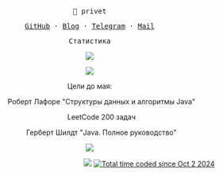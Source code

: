 <p align="center"><samp>👋 privet</samp></p>
<p align="center"><samp><a href="https://github.com/nokisev">GitHub</a> · <a href="https://nokisev.me">Blog</a> · <a href="https://t.me/nokisev_bot">Telegram</a> · <a href="mailto:nokisev@mail.ru">Mail</a></samp></p>

<p align="center"><samp>Статистика</samp></p>
<p align="center">
  <img src="https://github-readme-stats.vercel.app/api?username=nokisev&show_icons=true&theme=graywhite&count_private=true&hide_title=true&hide_rank=true&text_bold=false&include_all_commits=true">
</p>
<p  align='center'>
 <img src="https://i.pinimg.com/originals/7e/64/53/7e6453a23165c661b304dde10d16a538.gif"/>
</p>
<p align='center'>Цели до мая:
  <ul align='center'>
    <ol>Роберт Лафоре "Структуры данных и алгоритмы Java"</ol>
    <ol>LeetCode 200 задач</ol>
    <ol>Герберт Шилдт "Java. Полное руководство"</ol>
  </ul>
</p>
<p align="center">
  <img src="https://github-profile-trophy.vercel.app/?username=nokisev&theme=nord" />
</p>
<p align="right">
  <img src="https://www.codewars.com/users/nokisev/badges/micro">
  <a href="https://wakatime.com/@6c8b5a41-3319-4bff-960c-e202aea18a81"><img src="https://wakatime.com/badge/user/6c8b5a41-3319-4bff-960c-e202aea18a81.svg" alt="Total time coded since Oct 2 2024" /></a>
</p>



